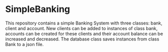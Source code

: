 # SimpleBanking

This repository contains a simple Banking System with three classes: bank, client and account. New clients can be added to instances of class bank, accounts can be created for these clients and their account balance can be increased and decreased.
The database class saves instances from class Bank to a json file.
